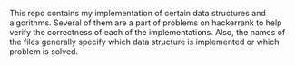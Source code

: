 This repo contains my implementation of certain data structures and algorithms. Several of them are a part of problems on hackerrank to help verify the correctness of each of the implementations. Also, the names of the files generally specify which data structure is implemented or which problem is solved.